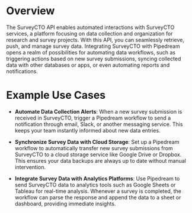 # Overview

The SurveyCTO API enables automated interactions with SurveyCTO services, a platform focusing on data collection and organization for research and survey projects. With this API, you can seamlessly retrieve, push, and manage survey data. Integrating SurveyCTO with Pipedream opens a realm of possibilities for automating data workflows, such as triggering actions based on new survey submissions, syncing collected data with other databases or apps, or even automating reports and notifications.

# Example Use Cases

- **Automate Data Collection Alerts**: When a new survey submission is received in SurveyCTO, trigger a Pipedream workflow to send a notification through email, Slack, or another messaging service. This keeps your team instantly informed about new data entries.

- **Synchronize Survey Data with Cloud Storage**: Set up a Pipedream workflow to automatically transfer new survey submissions from SurveyCTO to a cloud storage service like Google Drive or Dropbox. This ensures your data backups are always up to date without manual intervention.

- **Integrate Survey Data with Analytics Platforms**: Use Pipedream to send SurveyCTO data to analytics tools such as Google Sheets or Tableau for real-time analysis. Whenever a survey is completed, the workflow can parse the response and append the data to a sheet or dashboard, providing immediate insights.
